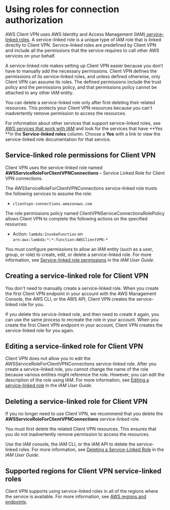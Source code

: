 # Using roles for connection authorization<a name="using-service-linked-roles-client-connect-handler"></a>

AWS Client VPN uses AWS Identity and Access Management \(IAM\)[ service\-linked roles](https://docs.aws.amazon.com/IAM/latest/UserGuide/id_roles_terms-and-concepts.html#iam-term-service-linked-role)\. A service\-linked role is a unique type of IAM role that is linked directly to Client VPN\. Service\-linked roles are predefined by Client VPN and include all the permissions that the service requires to call other AWS services on your behalf\. 

A service\-linked role makes setting up Client VPN easier because you don’t have to manually add the necessary permissions\. Client VPN defines the permissions of its service\-linked roles, and unless defined otherwise, only Client VPN can assume its roles\. The defined permissions include the trust policy and the permissions policy, and that permissions policy cannot be attached to any other IAM entity\.

You can delete a service\-linked role only after first deleting their related resources\. This protects your Client VPN resources because you can't inadvertently remove permission to access the resources\.

For information about other services that support service\-linked roles, see [AWS services that work with IAM](https://docs.aws.amazon.com/IAM/latest/UserGuide/reference_aws-services-that-work-with-iam.html) and look for the services that have **Yes **in the **Service\-linked roles** column\. Choose a **Yes** with a link to view the service\-linked role documentation for that service\.

## Service\-linked role permissions for Client VPN<a name="service-linked-role-permissions-client-connect-handler"></a>

Client VPN uses the service\-linked role named **AWSServiceRoleForClientVPNConnections** – Service Linked Role for Client VPN connections\.

The AWSServiceRoleForClientVPNConnections service\-linked role trusts the following services to assume the role:
+ `clientvpn-connections.amazonaws.com`

The role permissions policy named ClientVPNServiceConnectionsRolePolicy allows Client VPN to complete the following actions on the specified resources:
+ Action: `lambda:InvokeFunction` on `arn:aws:lambda:*:*:function:AWSClientVPN-*`

You must configure permissions to allow an IAM entity \(such as a user, group, or role\) to create, edit, or delete a service\-linked role\. For more information, see [Service\-linked role permissions](https://docs.aws.amazon.com/IAM/latest/UserGuide/using-service-linked-roles.html#service-linked-role-permissions) in the *IAM User Guide*\.

## Creating a service\-linked role for Client VPN<a name="create-service-linked-role-client-connect-handler"></a>

You don't need to manually create a service\-linked role\. When you create the first Client VPN endpoint in your account with the AWS Management Console, the AWS CLI, or the AWS API, Client VPN creates the service\-linked role for you\. 

If you delete this service\-linked role, and then need to create it again, you can use the same process to recreate the role in your account\. When you create the first Client VPN endpoint in your account, Client VPN creates the service\-linked role for you again\. 

## Editing a service\-linked role for Client VPN<a name="edit-service-linked-role-client-connect-handler"></a>

Client VPN does not allow you to edit the AWSServiceRoleForClientVPNConnections service\-linked role\. After you create a service\-linked role, you cannot change the name of the role because various entities might reference the role\. However, you can edit the description of the role using IAM\. For more information, see [Editing a service\-linked role](https://docs.aws.amazon.com/IAM/latest/UserGuide/using-service-linked-roles.html#edit-service-linked-role) in the *IAM User Guide*\.

## Deleting a service\-linked role for Client VPN<a name="delete-service-linked-role-client-connect-handler"></a>

If you no longer need to use Client VPN, we recommend that you delete the **AWSServiceRoleForClientVPNConnections** service\-linked role\.

You must first delete the related Client VPN resources\. This ensures that you do not inadvertently remove permission to access the resources\.

Use the IAM console, the IAM CLI, or the IAM API to delete the service\-linked roles\. For more information, see [ Deleting a Service\-Linked Role](https://docs.aws.amazon.com/IAM/latest/UserGuide/using-service-linked-roles.html#delete-service-linked-role) in the *IAM User Guide*\.

## Supported regions for Client VPN service\-linked roles<a name="slr-regions-client-connect-handler"></a>

Client VPN supports using service\-linked roles in all of the regions where the service is available\. For more information, see [AWS regions and endpoints](https://docs.aws.amazon.com/general/latest/gr/rande.html)\.